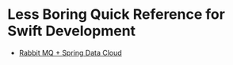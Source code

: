# Less Boring Quick Reference for Swift Development

- [Rabbit MQ + Spring Data Cloud](https://github.com/VinodhThiagarajan1309/less-boring/blob/master/rabbit-mq-spring-cloud-stream/README.md)
